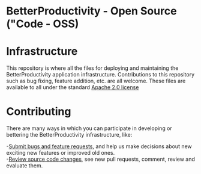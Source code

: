 # BetterProductivity - Open Source ("Code - OSS)

# Infrastructure

This repository is where all the files for deploying and maintaining the BetterProductivity application infrastructure. 
Contributions to this repository such as bug fixing, feature addition, etc. are all welcome. These files are available 
to all under the standard [Apache 2.0 license](./LICENSE.txt)

# Contributing

There are many ways in which you can participate in developing or bettering the BetterProductivity infrastructure, like:

-[Submit bugs and feature requests](https://github.com/ErdiSyla/BetterProductivity_Infrastructure), and help us make decisions about new exciting 
new features or improved old ones.<br>
-[Review source code changes](https://github.com/ErdiSyla/BetterProductivity_Infrastructure/pulls), see new pull requests, comment, review and evaluate them.
